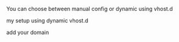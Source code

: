 You can choose between manual config or dynamic using vhost.d

my setup using dynamic vhost.d

add your domain
